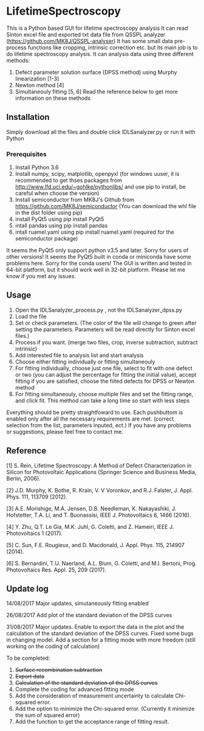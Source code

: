 # LifetimeSpectroscopy
This is a Python based GUI for lifetime spectroscopy analysis
It can read Sinton excel file and exported txt data file from QSSPL analyzer (https://github.com/MK8J/QSSPL-analyser)
It has some small data pre-process functions like cropping, intrinsic correction etc. but its main job is to do lifetime spectroscopy analysis.
It can analysis data using three different methods:
1. Defect parameter solution surface (DPSS method) using Murphy linearization [1-3]
2. Newton method [4]
3. Simultaneouly fitting [5, 6]
Read the reference below to get more information on these methods

## Installation
Simply download all the files and double click IDLSanalyzer.py or run it with Python

### Prerequisites
1. Install Python 3.6
2. Install numpy, scipy, matplotlib, openpyxl (for windows uuser, it is recommended to get thses packages from http://www.lfd.uci.edu/~gohlke/pythonlibs/ and use pip to install, be careful when choose the version)
3. Install semiconductor from MK8J's Github from https://github.com/MK8J/semiconductor (You can download the whl file in the dist folder using pip)
4. install PyQt5 using pip install PyQt5
5. intall pandas using pip install pandas
5. intall ruamel.yaml using pip install ruamel.yaml (required for the semiconductor package)

It seems the PyQt5 only support python v3.5 and later. Sorry for users of other versions!
It seems the PyQt5 built in conda or miniconda have some problems here. Sorry for the conda users!
The GUI is written and tested in 64-bit platform, but it should work well in 32-bit platform. Please let me know if you met any issues.

## Usage

1. Open the IDLSanalyzer_process.py , not the IDLSanalyzer_dpss.py
2. Load the file
3. Set or check parameters. (The color of the file will change to green after setting the parameters. Parameters will be read directly for Sinton excel files.)
4. Process if you want. (merge two files, crop, inverse subtraction, subtract intrinsic)
5. Add interested file to analysis list and start analysis
6. Choose either fitting individually or fitting simultaneouly
7. For fitting individually, choose just one file, select to fit with one defect or two (you can adjust the percentage for fitting the initial value), accept fitting if you are satisfied, choose the fiited defects for DPSS or Newton method 
8. For fitting simultaneouly, choose multiple files and set the fitting range, and click fit. This method can take a long time so start with less steps

Everything should be pretty straightfoward to use. Each pushbuttom is enabled only after all the necessary requirements are met. (correct selection from the list, parameters inputed, ect.)
If you have any problems or suggestions, please feel free to contact me.

## Reference

[1] S. Rein, Lifetime Spectroscopy: A Method of Defect Characterization in Silicon for Photovoltaic Applications (Springer Science and Business Media, Berlin, 2006).

[2] J.D. Murphy, K. Bothe, R. Krain, V. V Voronkov, and R.J. Falster, J. Appl. Phys. 111, 113709 (2012).

[3] A.E. Morishige, M.A. Jensen, D.B. Needleman, K. Nakayashiki, J. Hofstetter, T.A. Li, and T. Buonassisi, IEEE J. Photovoltaics 6, 1466 (2016).

[4] Y. Zhu, Q.T. Le Gia, M.K. Juhl, G. Coletti, and Z. Hameiri, IEEE J. Photovoltaics 1 (2017).

[5] C. Sun, F.E. Rougieux, and D. Macdonald, J. Appl. Phys. 115, 214907 (2014).

[6] S. Bernardini, T.U. Naerland, A.L. Blum, G. Coletti, and M.I. Bertoni, Prog. Photovoltaics Res. Appl. 25, 209 (2017).


## Update log
14/08/2017 Major updates, simutaneously fitting enabled

26/08/2017 Add plot of the standard deviation of the DPSS curves

31/08/2017 Major updates. Enable to export the data in the plot and the calculation of the standard deviation of the DPSS curves. Fixed some bugs in changing model. Add a section for a fitting mode with more freedom (still working on the coding of calculation)


To be completed:
1. <strike> Surface recombination subtraction </strike><br/>
2. <strike> Export data </strike><br/>
3. <strike> Calculation of the standard deviation of the DPSS curves</strike><br/>
4. Complete the coding for advanced fitting mode
5. Add the consideration of measurement uncertainty to calculate Chi-squared error.
6. Add the option to minimize the Chi-squared error. (Currently it minimize the sum of squared error)
7. Add the function to get the acceptance range of fitting result.
